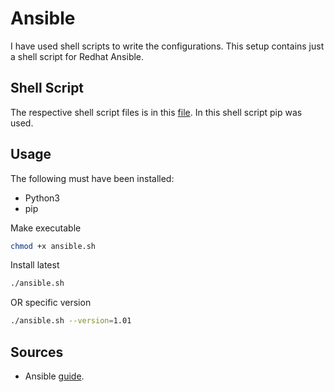 # Ansible

I have used shell scripts to write the configurations. This setup contains just a shell script for Redhat Ansible.

## Shell Script

The respective shell script files is in this [file](./ansible.sh). In this shell script pip was used.

## Usage

The following must have been installed:

- Python3
- pip

Make executable

```bash
chmod +x ansible.sh
```

Install latest
```bash
./ansible.sh
```

OR specific version

```bash
./ansible.sh --version=1.01
```

## Sources

- Ansible [guide](https://docs.ansible.com/ansible/latest/installation_guide/intro_installation.html).

